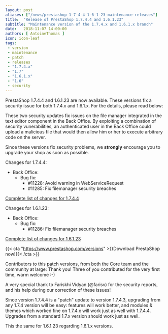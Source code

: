 ```yaml
---
layout: post
aliases: ["/news/prestashop-1-7-4-4-1-6-1-23-maintenance-releases"]
title:  "Release of PrestaShop 1.7.4.4 and 1.6.1.23"
subtitle: "Maintenance version of the 1.7.4.x and 1.6.1.x branch"
date:   2018-11-07 14:00:00
authors: [ AntoineThomas ]
icon: icon-leaf
tags:
 - version
 - maintenance
 - patch
 - releases
 - "1.7.4.x"
 - "1.7"
 - "1.6.1.x"
 - "1.6"
 - security
---
```


PrestaShop 1.7.4.4 and 1.6.1.23 are now available. These versions fix a security issue for both 1.7.4.x and 1.6.1.x. For the details, please read below:

These two security updates fix issues on the file manager integrated in the text editor component in the Back Office. By exploiting a combination of security vunerabilities, an authenticated user in the Back Office could upload a malicious file that would then allow him or her to execute arbitrary code on the server.

Since these versions fix security problems, we **strongly** encourage you to upgrade your shop as soon as possible.

Changes for 1.7.4.4:

- Back Office:
  - Bug fix:
    - #11228: Avoid warning in WebServiceRequest
    - #11285: Fix filemanager security breaches
    
[Complete list of changes for 1.7.4.4](https://github.com/PrestaShop/PrestaShop/releases/tag/1.7.4.4)

    
Changes for 1.6.1.23:

- Back Office:
  - Bug fix:
    - #11286: Fix filemanager security breaches

[Complete list of changes for 1.6.1.23](https://github.com/PrestaShop/PrestaShop/releases/tag/1.6.1.23)


{{< cta "https://www.prestashop.com/versions" >}}Download PrestaShop now!{{< /cta >}}


Contributors to this patch versions, from both the Core team and the community at large: 
Thank you! Three of you contributed for the very first time, warm welcome :-)

A very special thank to Fariskhi Vidyan (@farisv) for the security reports, and his help during our correction of these issues!

Since version 1.7.4.4 is a "patch" update to version 1.7.4.3, upgrading from any 1.7.4 version will be easy: features will work better, and modules & themes which worked fine on 1.7.4.x will work just as well with 1.7.4.4.<br/>
Upgrades from a standard 1.7.x version should work just as well.

This the same for 1.6.1.23 regarding 1.6.1.x versions.
